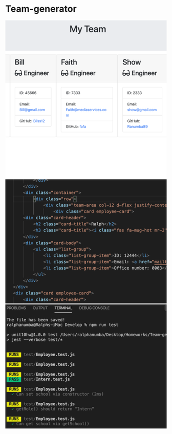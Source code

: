 # Team-generator

![](pictures/Screenshot1.png)
![](pictures/Screenshot2.png)
![](pictures/Screenshot3.png)


